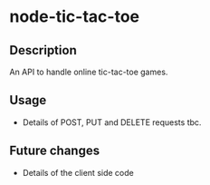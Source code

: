 # node-tic-tac-toe

## Description

An API to handle online tic-tac-toe games.

## Usage

* Details of POST, PUT and DELETE requests tbc.

## Future changes

* Details of the client side code

